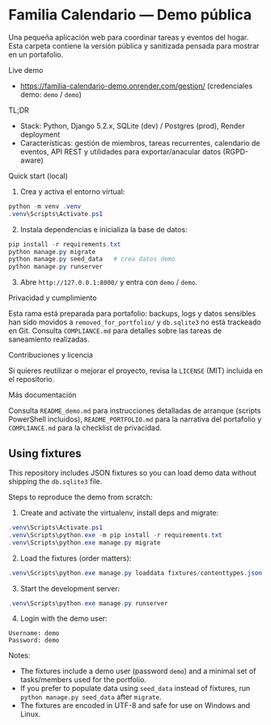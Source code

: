# Familia Calendario — Demo pública

Una pequeña aplicación web para coordinar tareas y eventos del hogar. Esta carpeta contiene la versión pública y sanitizada pensada para mostrar en un portafolio.

Live demo
 - https://familia-calendario-demo.onrender.com/gestion/ (credenciales demo: `demo` / `demo`)

TL;DR
- Stack: Python, Django 5.2.x, SQLite (dev) / Postgres (prod), Render deployment
- Características: gestión de miembros, tareas recurrentes, calendario de eventos, API REST y utilidades para exportar/anacular datos (RGPD-aware)

Quick start (local)

1. Crea y activa el entorno virtual:

```powershell
python -m venv .venv
.venv\Scripts\Activate.ps1
```

2. Instala dependencias e inicializa la base de datos:

```powershell
pip install -r requirements.txt
python manage.py migrate
python manage.py seed_data   # crea datos demo
python manage.py runserver
```

3. Abre `http://127.0.0.1:8000/` y entra con `demo` / `demo`.

Privacidad y cumplimiento

Esta rama está preparada para portafolio: backups, logs y datos sensibles han sido movidos a `removed_for_portfolio/` y `db.sqlite3` no está trackeado en Git. Consulta `COMPLIANCE.md` para detalles sobre las tareas de saneamiento realizadas.

Contribuciones y licencia

Si quieres reutilizar o mejorar el proyecto, revisa la `LICENSE` (MIT) incluida en el repositorio.

Más documentación

Consulta `README_demo.md` para instrucciones detalladas de arranque (scripts PowerShell incluidos), `README_PORTFOLIO.md` para la narrativa del portafolio y `COMPLIANCE.md` para la checklist de privacidad.

Using fixtures
------------

This repository includes JSON fixtures so you can load demo data without shipping the `db.sqlite3` file.

Steps to reproduce the demo from scratch:

1. Create and activate the virtualenv, install deps and migrate:

```powershell
.venv\Scripts\Activate.ps1
.venv\Scripts\python.exe -m pip install -r requirements.txt
.venv\Scripts\python.exe manage.py migrate
```

2. Load the fixtures (order matters):

```powershell
.venv\Scripts\python.exe manage.py loaddata fixtures/contenttypes.json fixtures/auth.json fixtures/tareas.json
```

3. Start the development server:

```powershell
.venv\Scripts\python.exe manage.py runserver
```

4. Login with the demo user:

```
Username: demo
Password: demo
```

Notes:
- The fixtures include a demo user (password `demo`) and a minimal set of tasks/members used for the portfolio.
- If you prefer to populate data using `seed_data` instead of fixtures, run `python manage.py seed_data` after `migrate`.
- The fixtures are encoded in UTF-8 and safe for use on Windows and Linux.
